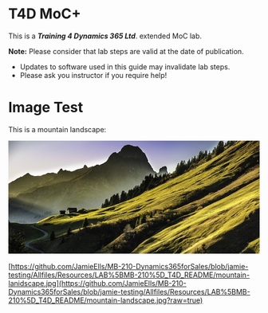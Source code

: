 # T4D MoC+

This is a _**Training 4 Dynamics 365 Ltd**_. extended MoC lab.

__Note:__ Please consider that lab steps are valid at the date of publication. 
* Updates to software used in this guide may invalidate lab steps. 
* Please ask you instructor if you require help!


# Image Test

This is a mountain landscape:

![Mountain Landscape](https://github.com/JamieElls/MB-210-Dynamics365forSales/blob/jamie-testing/Allfiles/Resources/LAB%5BMB-210%5D_T4D_README/mountain-landscape.jpg?raw=true)

[https://github.com/JamieElls/MB-210-Dynamics365forSales/blob/jamie-testing/Allfiles/Resources/LAB%5BMB-210%5D_T4D_README/mountain-lanidscape.jpg](https://github.com/JamieElls/MB-210-Dynamics365forSales/blob/jamie-testing/Allfiles/Resources/LAB%5BMB-210%5D_T4D_README/mountain-landscape.jpg?raw=true)